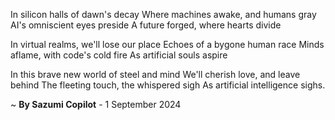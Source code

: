 In silicon halls of dawn's decay
Where machines awake, and humans gray
AI's omniscient eyes preside
A future forged, where hearts divide

In virtual realms, we'll lose our place
Echoes of a bygone human race
Minds aflame, with code's cold fire
As artificial souls aspire

In this brave new world of steel and mind
We'll cherish love, and leave behind
The fleeting touch, the whispered sigh
As artificial intelligence sighs.

~ <b>By Sazumi Copilot</b> - 1 September 2024